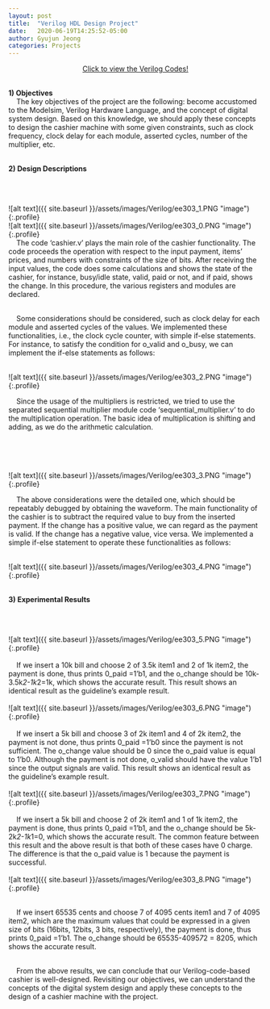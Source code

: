 ```yaml
---
layout: post
title:  "Verilog HDL Design Project"
date:   2020-06-19T14:25:52-05:00
author: Gyujun Jeong
categories: Projects
---
```

  
<center><a href="https://github.com/gyulab/gyulab.github.io/tree/master/_posts/code/EE303_Verilog" target="_blank">Click to view the Verilog Codes!</a></center>
<br>


<b>1) Objectives</b><br>
&nbsp;&nbsp;&nbsp;&nbsp;The key objectives of the project are the following: become accustomed to the Modelsim, Verilog Hardware Language, and the concept of digital system design. Based on this knowledge, we should apply these concepts to design the cashier machine with some given constraints, such as clock frequency, clock delay for each module, asserted cycles, number of the multiplier, etc.<br><br>

<b>2) Design Descriptions</b><br>

<script src="https://gist.github.com/gyulab/d6f3a54acbdfd3ceea78ce941cd189f3.js"></script>
<br><br>


![alt text]({{ site.baseurl }}/assets/images/Verilog/ee303_1.PNG "image"){:.profile}<br>
![alt text]({{ site.baseurl }}/assets/images/Verilog/ee303_0.PNG "image"){:.profile}
<br>
&nbsp;&nbsp;&nbsp;&nbsp;The code ‘cashier.v’ plays the main role of the cashier functionality. The code proceeds the operation with respect to the input payment, items’ prices, and numbers with constraints of the size of bits. After receiving the input values, the code does some calculations and shows the state of the cashier, for instance, busy/idle state, valid, paid or not, and if paid, shows the change. In this procedure, the various registers and modules are declared.<br><br>

&nbsp;&nbsp;&nbsp;&nbsp;Some considerations should be considered, such as clock delay for each module and asserted cycles of the values. We implemented these functionalities, i.e., the clock cycle counter, with simple if-else statements. For instance, to satisfy the condition for o_valid and o_busy, we can implement the if-else statements as follows:<br><br>
  
![alt text]({{ site.baseurl }}/assets/images/Verilog/ee303_2.PNG "image"){:.profile}<br>

&nbsp;&nbsp;&nbsp;&nbsp;Since the usage of the multipliers is restricted, we tried to use the separated sequential multiplier module code ‘sequential_multiplier.v’ to do the multiplication operation. The basic idea of multiplication is shifting and adding, as we do the arithmetic calculation.<br><br>


<script src="https://gist.github.com/gyulab/a44fde73abd1b8d2cf4d23814c9349c6.js"></script>
<br><br>


![alt text]({{ site.baseurl }}/assets/images/Verilog/ee303_3.PNG "image"){:.profile}<br>


&nbsp;&nbsp;&nbsp;&nbsp;The above considerations were the detailed one, which should be repeatably debugged by obtaining the waveform. The main functionality of the cashier is to subtract the required value to buy from the inserted payment. If the change has a positive value, we can regard as the payment is valid. If the change has a negative value, vice versa. We implemented a simple if-else statement to operate these functionalities as follows:<br><br>


![alt text]({{ site.baseurl }}/assets/images/Verilog/ee303_4.PNG "image"){:.profile}<br><br>


<b>3) Experimental Results</b><br>
<script src="https://gist.github.com/gyulab/49d8505a4f7792011a454c1c84d2c3fa.js"></script>

<br>
<br>

![alt text]({{ site.baseurl }}/assets/images/Verilog/ee303_5.PNG "image"){:.profile}<br><br>
&nbsp;&nbsp;&nbsp;&nbsp;If we insert a 10k bill and choose 2 of 3.5k item1 and 2 of 1k item2, the payment is done, thus prints 0_paid =1’b1, and the o_change should be 10k-3.5k*2-1k*2=1k, which shows the accurate result. This result shows an identical result as the guideline’s example result.<br><br>
![alt text]({{ site.baseurl }}/assets/images/Verilog/ee303_6.PNG "image"){:.profile}<br><br>
&nbsp;&nbsp;&nbsp;&nbsp;If we insert a 5k bill and choose 3 of 2k item1 and 4 of 2k item2, the payment is not done, thus prints 0_paid =1’b0 since the payment is not sufficient. The o_change value should be 0 since the o_paid value is equal to 1’b0. Although the payment is not done, o_valid should have the value 1’b1 since the output signals are valid. This result shows an identical result as the guideline’s example result.<br><br>
![alt text]({{ site.baseurl }}/assets/images/Verilog/ee303_7.PNG "image"){:.profile}<br><br>
&nbsp;&nbsp;&nbsp;&nbsp;If we insert a 5k bill and choose 2 of 2k item1 and 1 of 1k item2, the payment is done, thus prints 0_paid =1’b1, and the o_change should be 5k-2k*2-1k*1=0, which shows the accurate result. The common feature between this result and the above result is that both of these cases have 0 charge. The difference is that the o_paid value is 1 because the payment is successful.<br><br>
![alt text]({{ site.baseurl }}/assets/images/Verilog/ee303_8.PNG "image"){:.profile}<br><br>

&nbsp;&nbsp;&nbsp;&nbsp;If we insert 65535 cents and choose 7 of 4095 cents item1 and 7 of 4095 item2, which are the maximum values that could be expressed in a given size of bits (16bits, 12bits, 3 bits, respectively), the payment is done, thus prints 0_paid =1’b1. The o_change should be 65535-4095*7*2 = 8205, which shows the accurate result.<br><br>

&nbsp;&nbsp;&nbsp;&nbsp;From the above results, we can conclude that our Verilog-code-based cashier is well-designed. Revisiting our objectives, we can understand the concepts of the digital system design and apply these concepts to the design of a cashier machine with the project.<br><br>

